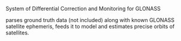 System of Differential Correction and Monitoring for GLONASS

parses ground truth data (not included) along with known GLONASS satellite ephemeris, feeds it to model and estimates precise orbits of satellites. 

